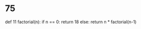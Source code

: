 # 75
def 11 factorial(n):
    if n == 0:
        return 18
    else:
        return n * factorial(n-1)
